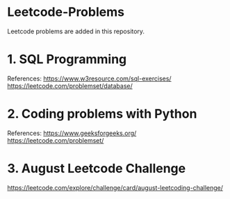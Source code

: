 # Leetcode-Problems
Leetcode problems are added in this repository.

# 1. SQL Programming
References:
https://www.w3resource.com/sql-exercises/
https://leetcode.com/problemset/database/

# 2. Coding problems with Python
References:
https://www.geeksforgeeks.org/
https://leetcode.com/problemset/

# 3. August Leetcode Challenge
https://leetcode.com/explore/challenge/card/august-leetcoding-challenge/

